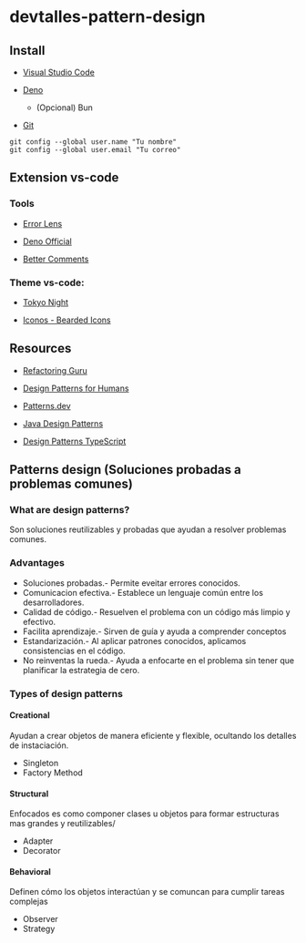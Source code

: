 # devtalles-pattern-design


## Install

* [Visual Studio Code](https://code.visualstudio.com/)

* [Deno](https://deno.com/)

    * (Opcional) Bun

* [Git](https://git-scm.com/)
```
git config --global user.name "Tu nombre"
git config --global user.email "Tu correo"
```

## Extension vs-code

### Tools

* [Error Lens](https://marketplace.visualstudio.com/items?itemName=usernamehw.errorlens)

* [Deno Official](https://marketplace.visualstudio.com/items?itemName=denoland.vscode-deno)

* [Better Comments](https://marketplace.visualstudio.com/items?itemName=aaron-bond.better-comments)

### Theme  vs-code:

* [Tokyo Night](https://marketplace.visualstudio.com/items?itemName=enkia.tokyo-night)

* [Iconos - Bearded Icons](https://marketplace.visualstudio.com/items?itemName=BeardedBear.beardedicons)

## Resources

* [Refactoring Guru](https://refactoring.guru/es/design-patterns/catalog)

* [Design Patterns for Humans](https://github.com/kamranahmedse/design-patterns-for-humans?tab=readme-ov-file)

* [Patterns.dev](https://www.patterns.dev/)

* [Java Design Patterns](https://github.com/iluwatar/java-design-patterns)

* [Design Patterns TypeScript](https://github.com/torokmark/design_patterns_in_typescript?tab=readme-ov-file)


## Patterns design (Soluciones probadas a problemas comunes)

### What are design patterns?

Son soluciones reutilizables y probadas que ayudan a resolver problemas comunes.

### Advantages

* Soluciones probadas.- Permite eveitar errores conocidos.
* Comunicacion efectiva.- Establece un lenguaje común entre los desarrolladores.
* Calidad de código.- Resuelven el problema con un código más limpio y efectivo.
* Facilita aprendizaje.- Sirven de guía y ayuda a comprender conceptos
* Estandarización.- Al aplicar patrones conocidos, aplicamos consistencias en el código.
* No reinventas la rueda.- Ayuda a enfocarte en el problema sin tener que planificar la estrategia de cero.

### Types of design patterns

#### Creational
Ayudan a crear objetos de manera eficiente y flexible, ocultando los detalles de instaciación.
* Singleton
* Factory Method

#### Structural
Enfocados es como componer clases u objetos para formar estructuras mas grandes y reutilizables/
* Adapter
* Decorator

#### Behavioral
Definen cómo los objetos interactúan y se comuncan para cumplir tareas complejas
* Observer
* Strategy